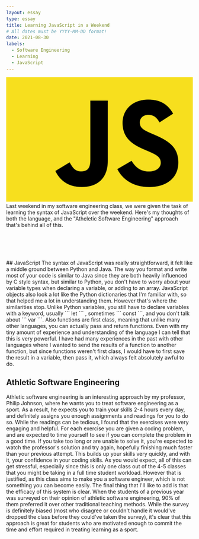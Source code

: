 ```yaml
---
layout: essay
type: essay
title: Learning JavaScript in a Weekend
# All dates must be YYYY-MM-DD format!
date: 2021-08-30
labels:
  - Software Engineering
  - Learning
  - JavaScript
---
```


<img class="ui medium left circular floated image" src="../images/js.png">
Last weekend in my software engineering class, we were given the task of learning the syntax of JavaScript over the weekend. Here's my thoughts of both the language, and the "Atheletic Software Engineering" approach that's behind all of this.
<br>
<br>
<br>
<br>
<br>
<br>
## JavaScript
  The syntax of JavaScript was really straightforward, it felt like a middle ground between Python and Java. The way you format and write most of your code is similar to Java since they are both heavily influenced by C style syntax, but similar to Python, you don't have to worry about your variable types when declaring a variable, or adding to an array. JavaScript objects also look a lot like the Python dictionaries that I'm familiar with, so that helped me a lot in understanding them. However that's where the similarities stop. Unlike Python variables, you still have to declare variables with a keyword, usually ``` let ``` , sometimes ``` const ```, and you don't talk about ``` var ```. Also functions are first class, meaning that unlike many other languages, you can actually pass and return functions. Even with my tiny amount of experience and understanding of the language I can tell that this is very powerful. I have had many experiences in the past with other languages where I wanted to send the results of a function to another function, but since functions weren't first class, I would have to first save the result in a variable, then pass it, which always felt absolutely awful to do.
  

## Athletic Software Engineering
  Athletic software engineering is an interesting approach by my professor, Philip Johnson, where he wants you to treat software engineering as a sport. As a result, he expects you to train your skills 2-4 hours every day, and definitely assigns you enough assignments and readings for you to do so. While the readings can be tedious, I found that the exercises were very engaging and helpful. For each exercise you are given a coding problem, and are expected to time yourself to see if you can complete the problem in a good time. If you take too long or are unable to solve it, you're expected to watch the professor's solution and try again, hopefully finishing much faster than your previous attempt. This builds up your skills very quickly, and with it, your confidence in your coding skills. As you would expect, all of this can get stressful, especially since this is only one class out of the 4-5 classes that you might be taking in a full time student workload. However that is justified, as this class aims to make you a software engineer, which is not something you can become easily. The final thing that I'll like to add is that the efficacy of this system is clear. When the students of a previous year was surveyed on their opinion of athletic software engineering, 90% of them preferred it over other traditional teaching methods. While the survey is definitely biased (most who disagree or couldn't handle it would've dropped the class before they could've taken the survey), it's clear that this approach is great for students who are motivated enough to commit the time and effort required in treating learning as a sport.
